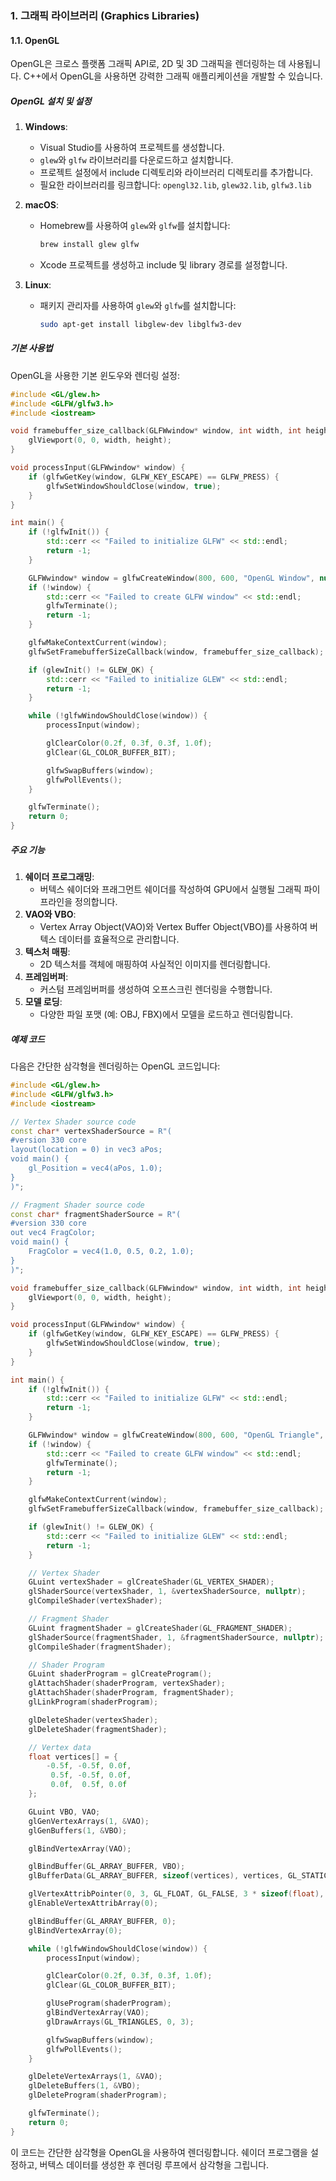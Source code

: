 ### 1. 그래픽 라이브러리 (Graphics Libraries)

#### 1.1. OpenGL

OpenGL은 크로스 플랫폼 그래픽 API로, 2D 및 3D 그래픽을 렌더링하는 데 사용됩니다. C++에서 OpenGL을 사용하면 강력한 그래픽 애플리케이션을 개발할 수 있습니다.

##### OpenGL 설치 및 설정

1. **Windows**:
   - Visual Studio를 사용하여 프로젝트를 생성합니다.
   - `glew`와 `glfw` 라이브러리를 다운로드하고 설치합니다.
   - 프로젝트 설정에서 include 디렉토리와 라이브러리 디렉토리를 추가합니다.
   - 필요한 라이브러리를 링크합니다: `opengl32.lib`, `glew32.lib`, `glfw3.lib`

2. **macOS**:
   - Homebrew를 사용하여 `glew`와 `glfw`를 설치합니다:
     ```bash
     brew install glew glfw
     ```
   - Xcode 프로젝트를 생성하고 include 및 library 경로를 설정합니다.

3. **Linux**:
   - 패키지 관리자를 사용하여 `glew`와 `glfw`를 설치합니다:
     ```bash
     sudo apt-get install libglew-dev libglfw3-dev
     ```

##### 기본 사용법

OpenGL을 사용한 기본 윈도우와 렌더링 설정:

```cpp
#include <GL/glew.h>
#include <GLFW/glfw3.h>
#include <iostream>

void framebuffer_size_callback(GLFWwindow* window, int width, int height) {
    glViewport(0, 0, width, height);
}

void processInput(GLFWwindow* window) {
    if (glfwGetKey(window, GLFW_KEY_ESCAPE) == GLFW_PRESS) {
        glfwSetWindowShouldClose(window, true);
    }
}

int main() {
    if (!glfwInit()) {
        std::cerr << "Failed to initialize GLFW" << std::endl;
        return -1;
    }

    GLFWwindow* window = glfwCreateWindow(800, 600, "OpenGL Window", nullptr, nullptr);
    if (!window) {
        std::cerr << "Failed to create GLFW window" << std::endl;
        glfwTerminate();
        return -1;
    }

    glfwMakeContextCurrent(window);
    glfwSetFramebufferSizeCallback(window, framebuffer_size_callback);

    if (glewInit() != GLEW_OK) {
        std::cerr << "Failed to initialize GLEW" << std::endl;
        return -1;
    }

    while (!glfwWindowShouldClose(window)) {
        processInput(window);

        glClearColor(0.2f, 0.3f, 0.3f, 1.0f);
        glClear(GL_COLOR_BUFFER_BIT);

        glfwSwapBuffers(window);
        glfwPollEvents();
    }

    glfwTerminate();
    return 0;
}
```

##### 주요 기능

1. **쉐이더 프로그래밍**:
   - 버텍스 쉐이더와 프래그먼트 쉐이더를 작성하여 GPU에서 실행될 그래픽 파이프라인을 정의합니다.
2. **VAO와 VBO**:
   - Vertex Array Object(VAO)와 Vertex Buffer Object(VBO)를 사용하여 버텍스 데이터를 효율적으로 관리합니다.
3. **텍스처 매핑**:
   - 2D 텍스처를 객체에 매핑하여 사실적인 이미지를 렌더링합니다.
4. **프레임버퍼**:
   - 커스텀 프레임버퍼를 생성하여 오프스크린 렌더링을 수행합니다.
5. **모델 로딩**:
   - 다양한 파일 포맷 (예: OBJ, FBX)에서 모델을 로드하고 렌더링합니다.

##### 예제 코드

다음은 간단한 삼각형을 렌더링하는 OpenGL 코드입니다:

```cpp
#include <GL/glew.h>
#include <GLFW/glfw3.h>
#include <iostream>

// Vertex Shader source code
const char* vertexShaderSource = R"(
#version 330 core
layout(location = 0) in vec3 aPos;
void main() {
    gl_Position = vec4(aPos, 1.0);
}
)";

// Fragment Shader source code
const char* fragmentShaderSource = R"(
#version 330 core
out vec4 FragColor;
void main() {
    FragColor = vec4(1.0, 0.5, 0.2, 1.0);
}
)";

void framebuffer_size_callback(GLFWwindow* window, int width, int height) {
    glViewport(0, 0, width, height);
}

void processInput(GLFWwindow* window) {
    if (glfwGetKey(window, GLFW_KEY_ESCAPE) == GLFW_PRESS) {
        glfwSetWindowShouldClose(window, true);
    }
}

int main() {
    if (!glfwInit()) {
        std::cerr << "Failed to initialize GLFW" << std::endl;
        return -1;
    }

    GLFWwindow* window = glfwCreateWindow(800, 600, "OpenGL Triangle", nullptr, nullptr);
    if (!window) {
        std::cerr << "Failed to create GLFW window" << std::endl;
        glfwTerminate();
        return -1;
    }

    glfwMakeContextCurrent(window);
    glfwSetFramebufferSizeCallback(window, framebuffer_size_callback);

    if (glewInit() != GLEW_OK) {
        std::cerr << "Failed to initialize GLEW" << std::endl;
        return -1;
    }

    // Vertex Shader
    GLuint vertexShader = glCreateShader(GL_VERTEX_SHADER);
    glShaderSource(vertexShader, 1, &vertexShaderSource, nullptr);
    glCompileShader(vertexShader);

    // Fragment Shader
    GLuint fragmentShader = glCreateShader(GL_FRAGMENT_SHADER);
    glShaderSource(fragmentShader, 1, &fragmentShaderSource, nullptr);
    glCompileShader(fragmentShader);

    // Shader Program
    GLuint shaderProgram = glCreateProgram();
    glAttachShader(shaderProgram, vertexShader);
    glAttachShader(shaderProgram, fragmentShader);
    glLinkProgram(shaderProgram);

    glDeleteShader(vertexShader);
    glDeleteShader(fragmentShader);

    // Vertex data
    float vertices[] = {
        -0.5f, -0.5f, 0.0f,
         0.5f, -0.5f, 0.0f,
         0.0f,  0.5f, 0.0f
    };

    GLuint VBO, VAO;
    glGenVertexArrays(1, &VAO);
    glGenBuffers(1, &VBO);

    glBindVertexArray(VAO);

    glBindBuffer(GL_ARRAY_BUFFER, VBO);
    glBufferData(GL_ARRAY_BUFFER, sizeof(vertices), vertices, GL_STATIC_DRAW);

    glVertexAttribPointer(0, 3, GL_FLOAT, GL_FALSE, 3 * sizeof(float), (void*)0);
    glEnableVertexAttribArray(0);

    glBindBuffer(GL_ARRAY_BUFFER, 0);
    glBindVertexArray(0);

    while (!glfwWindowShouldClose(window)) {
        processInput(window);

        glClearColor(0.2f, 0.3f, 0.3f, 1.0f);
        glClear(GL_COLOR_BUFFER_BIT);

        glUseProgram(shaderProgram);
        glBindVertexArray(VAO);
        glDrawArrays(GL_TRIANGLES, 0, 3);

        glfwSwapBuffers(window);
        glfwPollEvents();
    }

    glDeleteVertexArrays(1, &VAO);
    glDeleteBuffers(1, &VBO);
    glDeleteProgram(shaderProgram);

    glfwTerminate();
    return 0;
}
```

이 코드는 간단한 삼각형을 OpenGL을 사용하여 렌더링합니다. 쉐이더 프로그램을 설정하고, 버텍스 데이터를 생성한 후 렌더링 루프에서 삼각형을 그립니다.
